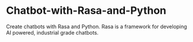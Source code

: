 # Chatbot-with-Rasa-and-Python
Create chatbots with Rasa and Python. Rasa is a framework for developing AI powered, industrial grade chatbots. 
